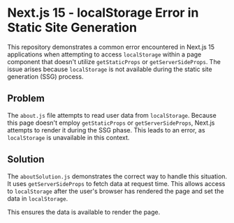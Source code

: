 # Next.js 15 - localStorage Error in Static Site Generation

This repository demonstrates a common error encountered in Next.js 15 applications when attempting to access `localStorage` within a page component that doesn't utilize `getStaticProps` or `getServerSideProps`.  The issue arises because `localStorage` is not available during the static site generation (SSG) process.

## Problem

The `about.js` file attempts to read user data from `localStorage`.  Because this page doesn't employ `getStaticProps` or `getServerSideProps`, Next.js attempts to render it during the SSG phase. This leads to an error, as `localStorage` is unavailable in this context.

## Solution

The `aboutSolution.js` demonstrates the correct way to handle this situation.  It uses `getServerSideProps` to fetch data at request time. This allows access to `localStorage` after the user's browser has rendered the page and set the data in `localStorage`.

This ensures the data is available to render the page.